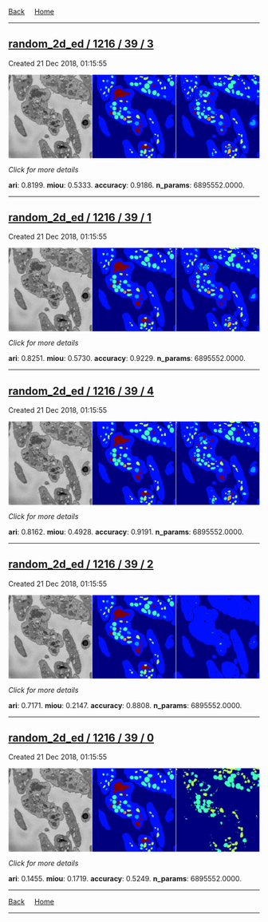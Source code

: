 
[Back](..)&nbsp;&nbsp;&nbsp;&nbsp;&nbsp;[Home](https://leapmanlab.github.io/snapshots)

---

<div class="summary"><a href="3"><h2>random_2d_ed / 1216 / 39 / 3</h2></a><p>Created 21 Dec 2018, 01:15:55
</p><a href="3"><img src="3/media/summary.png" align="center"></a><p>
<i>Click for more details</i>
</p></div>

**ari**: 0.8199. **miou**: 0.5333. **accuracy**: 0.9186. **n_params**: 6895552.0000. 

---

<div class="summary"><a href="1"><h2>random_2d_ed / 1216 / 39 / 1</h2></a><p>Created 21 Dec 2018, 01:15:55
</p><a href="1"><img src="1/media/summary.png" align="center"></a><p>
<i>Click for more details</i>
</p></div>

**ari**: 0.8251. **miou**: 0.5730. **accuracy**: 0.9229. **n_params**: 6895552.0000. 

---

<div class="summary"><a href="4"><h2>random_2d_ed / 1216 / 39 / 4</h2></a><p>Created 21 Dec 2018, 01:15:55
</p><a href="4"><img src="4/media/summary.png" align="center"></a><p>
<i>Click for more details</i>
</p></div>

**ari**: 0.8162. **miou**: 0.4928. **accuracy**: 0.9191. **n_params**: 6895552.0000. 

---

<div class="summary"><a href="2"><h2>random_2d_ed / 1216 / 39 / 2</h2></a><p>Created 21 Dec 2018, 01:15:55
</p><a href="2"><img src="2/media/summary.png" align="center"></a><p>
<i>Click for more details</i>
</p></div>

**ari**: 0.7171. **miou**: 0.2147. **accuracy**: 0.8808. **n_params**: 6895552.0000. 

---

<div class="summary"><a href="0"><h2>random_2d_ed / 1216 / 39 / 0</h2></a><p>Created 21 Dec 2018, 01:15:55
</p><a href="0"><img src="0/media/summary.png" align="center"></a><p>
<i>Click for more details</i>
</p></div>

**ari**: 0.1455. **miou**: 0.1719. **accuracy**: 0.5249. **n_params**: 6895552.0000. 

---

[Back](..)&nbsp;&nbsp;&nbsp;&nbsp;&nbsp;[Home](https://leapmanlab.github.io/snapshots)

---